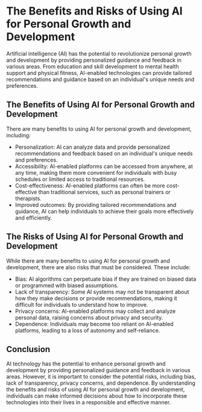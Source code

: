 The Benefits and Risks of Using AI for Personal Growth and Development
===============================================================================================

Artificial intelligence (AI) has the potential to revolutionize personal growth and development by providing personalized guidance and feedback in various areas. From education and skill development to mental health support and physical fitness, AI-enabled technologies can provide tailored recommendations and guidance based on an individual's unique needs and preferences.

The Benefits of Using AI for Personal Growth and Development
------------------------------------------------------------

There are many benefits to using AI for personal growth and development, including:

* Personalization: AI can analyze data and provide personalized recommendations and feedback based on an individual's unique needs and preferences.
* Accessibility: AI-enabled platforms can be accessed from anywhere, at any time, making them more convenient for individuals with busy schedules or limited access to traditional resources.
* Cost-effectiveness: AI-enabled platforms can often be more cost-effective than traditional services, such as personal trainers or therapists.
* Improved outcomes: By providing tailored recommendations and guidance, AI can help individuals to achieve their goals more effectively and efficiently.

The Risks of Using AI for Personal Growth and Development
---------------------------------------------------------

While there are many benefits to using AI for personal growth and development, there are also risks that must be considered. These include:

* Bias: AI algorithms can perpetuate bias if they are trained on biased data or programmed with biased assumptions.
* Lack of transparency: Some AI systems may not be transparent about how they make decisions or provide recommendations, making it difficult for individuals to understand how to improve.
* Privacy concerns: AI-enabled platforms may collect and analyze personal data, raising concerns about privacy and security.
* Dependence: Individuals may become too reliant on AI-enabled platforms, leading to a loss of autonomy and self-reliance.

Conclusion
----------

AI technology has the potential to enhance personal growth and development by providing personalized guidance and feedback in various areas. However, it is important to consider the potential risks, including bias, lack of transparency, privacy concerns, and dependence. By understanding the benefits and risks of using AI for personal growth and development, individuals can make informed decisions about how to incorporate these technologies into their lives in a responsible and effective manner.
